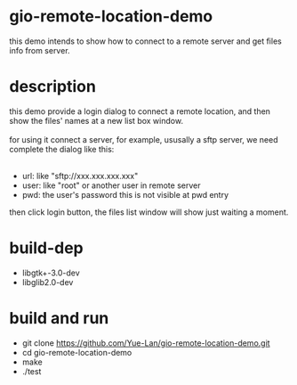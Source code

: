 # gio-remote-location-demo
this demo intends to show how to connect to a remote server and get files info from server.

# description
this demo provide a login dialog to connect a remote location, and then show the files' names at a new list box window.
<br></br>
for using it connect a server, for example, ususally a sftp server, we need complete the dialog like this:
<br></br>
- url: like "sftp://xxx.xxx.xxx.xxx"
- user: like "root" or another user in remote server
- pwd: the user's password this is not visible at pwd entry

then click login button, the files list window will show just waiting a moment.

# build-dep
- libgtk+-3.0-dev
- libglib2.0-dev

# build and run
- git clone https://github.com/Yue-Lan/gio-remote-location-demo.git
- cd  gio-remote-location-demo
- make
- ./test
